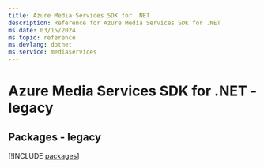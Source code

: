 ```yaml
---
title: Azure Media Services SDK for .NET
description: Reference for Azure Media Services SDK for .NET
ms.date: 03/15/2024
ms.topic: reference
ms.devlang: dotnet
ms.service: mediaservices
---
```

# Azure Media Services SDK for .NET - legacy
## Packages - legacy
[!INCLUDE [packages](media-services-index.md)]